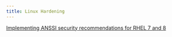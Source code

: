 ```yaml
---
title: Linux Hardening
---
```


[Implementing ANSSI security recommendations for RHEL 7 and 8](https://www.redhat.com/en/blog/implementing-anssi-security-recommendations-rhel-7-and-8)